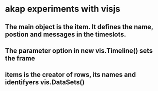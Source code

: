 # akap experiments with visjs

## The main object is the item. It defines the name, postion and messages in the timeslots.
## The parameter option in new vis.Timeline() sets the frame
## items is the creator of rows, its names and identifyers vis.DataSets()
